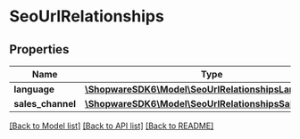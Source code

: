 # SeoUrlRelationships

## Properties
Name | Type | Description | Notes
------------ | ------------- | ------------- | -------------
**language** | [**\ShopwareSDK6\Model\SeoUrlRelationshipsLanguage**](SeoUrlRelationshipsLanguage.md) |  | [optional] 
**sales_channel** | [**\ShopwareSDK6\Model\SeoUrlRelationshipsSalesChannel**](SeoUrlRelationshipsSalesChannel.md) |  | [optional] 

[[Back to Model list]](../../README.md#documentation-for-models) [[Back to API list]](../../README.md#documentation-for-api-endpoints) [[Back to README]](../../README.md)

